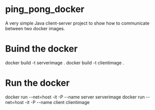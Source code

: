 # ping_pong_docker
A very simple Java client-server project to show how to communicate between two docker images.

# Buind the docker
docker build -t serverimage .
docker build -t clientimage .

# Run the docker
docker run --net=host -it -P --name server serverimage
docker run --net=host -it -P --name client clientimage

